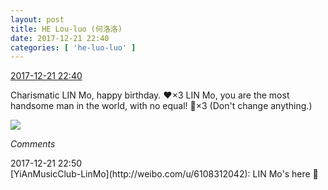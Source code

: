 ```yaml
---
layout: post
title: HE Lou-luo (何洛洛)
date: 2017-12-21 22:40
categories: [ 'he-luo-luo' ]
---
```


<div class="weibo-info">
  <a href="https://weibo.com/6117570574/FAIVgo3kZ">2017-12-21 22:40</a>
</div>

Charismatic LIN Mo, happy birthday. :heart:×3 LIN Mo, you are the most handsome man in the world, with no equal! :tada:×3 (Don't change anything.)

<!-- more -->

<a href="https://wx4.sinaimg.cn/mw690/006G0Hz8gy1fmorp2tdbij31zk1hrx6r.jpg">
  <img class="weibo-pic-preview-h" src="http://wx4.sinaimg.cn/orj360/006G0Hz8gy1fmorp2tdbij31zk1hrx6r.jpg" />
</a>

*Comments*

<div class="weibo-info">2017-12-21 22:50</div>
[YiAnMusicClub-LinMo](http://weibo.com/u/6108312042): LIN Mo's here 🙋
